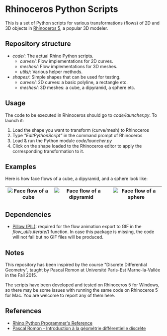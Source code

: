 # Rhinoceros Python Scripts
This is a set of Python scripts for various transformations (flows) of 2D and 3D objects in [Rhinoceros 5](https://www.rhino3d.com/), a popular 3D modeler.


## Repository structure
  - *code/*: The actual Rhino Python scripts.
    - *curves/*: Flow implementations for 2D curves.
    - *meshes/*: Flow implementations for 3D meshes.
    - *utils/*: Various helper methods.
  - *shapes/*: Simple shapes that can be used for testing.
    - *curves/*: 2D curves: a basic polyline, a rectangle etc.
    - *meshes/*: 3D meshes: a cube, a dipyramid, a sphere etc.


## Usage
The code to be executed in Rhinoceros should go to *code/launcher.py*.
To launch it:
  1. Load the shape you want to transform (curve/mesh) to Rhinoceros
  2. Type *"EditPythonScript"* in the command prompt of Rhinoceros
  3. Load & run the Python module *code/launcher.py*
  4. Click on the shape loaded to the Rhinoceros editor
     to apply the corresponding transformation to it.


## Examples
Here is how face flows of a cube, a dipyramid, and a sphere look like:

| ![Face flow of a cube](https://cloud.githubusercontent.com/assets/1047242/12933753/1f099916-cf8a-11e5-84c5-1d7d4d792ada.gif) | ![Face flow of a dipyramid](https://cloud.githubusercontent.com/assets/1047242/12933754/1f0da31c-cf8a-11e5-82c0-564188120654.gif) | ![Face flow of a sphere](https://cloud.githubusercontent.com/assets/1047242/12933755/1f12fc2c-cf8a-11e5-92ec-f8397e0c8554.gif) |
|------------------------------------------------------------------------------------------------------------------------------|-----------------------------------------------------------------------------------------------------------------------------------|--------------------------------------------------------------------------------------------------------------------------------|


## Dependencies
  - [Pillow (PIL)](https://pypi.python.org/pypi/Pillow/3.1.1): required
    for the flow animation export to GIF in the *flow_utils.iterate()* function.
    In case this package is missing, the code will not fail but no GIF files will be produced.


## Notes
This repository has been inspired by the course "Discrete Differential Geometry",
taught by Pascal Romon at Université Paris-Est Marne-la-Vallée in the Fall 2015.

The scripts have been developed and tested on Rhinoceros 5 for Windows, so
there may be some issues with running the same code on Rhinoceros 5 for Mac.
You are welcome to report any of them here.


## References
- [Rhino Python Programmer's Reference](http://4.rhino3d.com/5/ironpython/index.html)
- [Pascal Romon - Introduction à la géométrie différentielle discrète](http://www.amazon.fr/Introduction-%C3%A0-G%C3%A9ometrie-Diff%C3%A9rentielle-Discr%C3%A8te/dp/272988307X)
